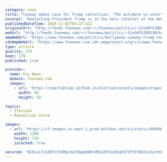 ```yaml
---
category: news
title: "Conway makes case for Trump reelection: 'The antidote to uncertainty is not more uncertainty'"
excerpt: "Reelecting President Trump is in the best interest of the American people, former counselor to the president Kellyanne Conway told Fox News' \"Democracy 2020 Election Preview\" Sunday."
publishedDateTime: 2020-11-02T03:37:52Z
originalUrl: "http://feeds.foxnews.com/~r/foxnews/politics/~3/oG6FXJDDS1M/kellyanne-conway-trump-reelection-antidote-uncertainty"
webUrl: "http://feeds.foxnews.com/~r/foxnews/politics/~3/oG6FXJDDS1M/kellyanne-conway-trump-reelection-antidote-uncertainty"
ampWebUrl: "https://www.foxnews.com/politics/kellyanne-conway-trump-reelection-antidote-uncertainty.amp"
cdnAmpWebUrl: "https://www-foxnews-com.cdn.ampproject.org/c/s/www.foxnews.com/politics/kellyanne-conway-trump-reelection-antidote-uncertainty.amp"
type: article
quality: 179
heat: 179
published: true

provider:
  name: Fox News
  domain: foxnews.com
  images:
    - url: "https://smartableai.github.io/election/assets/images/organizations/foxnews.com-50x50.jpg"
      width: 50
      height: 50

topics:
  - Election
  - Republican Voice

images:
  - url: "https://cf-images.us-east-1.prod.boltdns.net/v1/static/694940094001/b045d9c2-5e4d-489e-9daa-1841a74800a9/976fc1ea-2106-43f2-aaa9-c2fcafcfb438/1280x720/match/image.jpg"
    width: 1280
    height: 720
    isCached: true

secured: "0ChLuLTL548TntV3MqcVerEQyp6QH+XMzL85tSnIGqVGf3FY37bKXsleysYmLNbtRQb5YuAhIL+WfBEsU9PqZeFR57IpAHV8mlLLyqiR4cBAQJHG4thYpamuFeDdZbSFM9Kfy2LCwGCAX9bnEbCHGcLNO8utKr+DSFmYzqh7TSJjpEP0MggtpDzPue+eRrNiAfKRYDC5bQ+sWdhiqTA9G/xvLm5J9YEE46JvKMauibq0B+eMcaR3zONlTbF7peBWSsNvcD3oIA6vMhzhmzqImGIgOjHyQAO0zNdC09htZnN87X7gJcC/bhoC5FLdGE98H3jgk93GyP/96iNbGgiTpM38lriB/GFC5Oed9hqDouI=;EdM6q5FA7lh3QqmeSn2hyw=="
---
```


